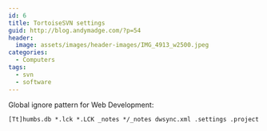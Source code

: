 ```yaml
---
id: 6
title: TortoiseSVN settings
guid: http://blog.andymadge.com/?p=54
header:
  image: assets/images/header-images/IMG_4913_w2500.jpeg
categories:
  - Computers
tags:
  - svn
  - software
---
```

Global ignore pattern for Web Development:

```
[Tt]humbs.db *.lck *.LCK _notes */_notes dwsync.xml .settings .project
```